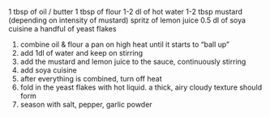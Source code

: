 1 tbsp of oil / butter
1 tbsp of flour
1-2 dl of hot water
1-2 tbsp mustard (depending on intensity of mustard)
spritz of lemon juice
0.5 dl of soya cuisine
a handful of yeast flakes


1. combine oil & flour a pan on high heat until it starts to “ball up”
2. add 1dl of water and keep on stirring 
3. add the mustard and lemon juice to the sauce, continuously stirring 
4. add soya cuisine
5. after everything is combined, turn off heat
6. fold in the yeast flakes with hot liquid. a thick, airy cloudy texture should form
7. season with salt, pepper, garlic powder
